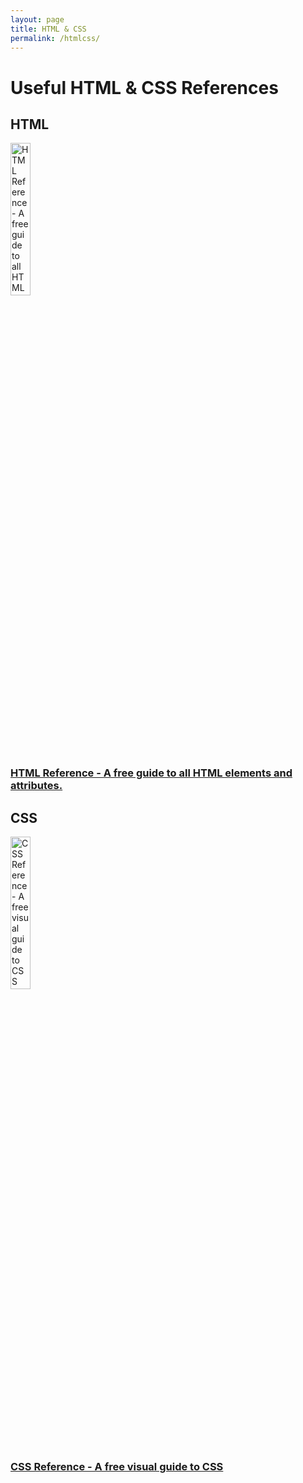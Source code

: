 ```yaml
---
layout: page
title: HTML & CSS
permalink: /htmlcss/
---
```


# Useful HTML & CSS References

## HTML
<a href="https://htmlreference.io/"><img width="25%" alt="HTML Reference - A free guide to all HTML elements and attributes." src="https://user-images.githubusercontent.com/1078402/158061497-7402c84a-036b-4c4c-8ea7-398fa1e7e028.png"></a>
### [HTML Reference - A free guide to all HTML elements and attributes.](https://htmlreference.io/)

## CSS
<a href="https://htmlreference.io/"><img width="25%" alt="CSS Reference - A free visual guide to CSS" src="https://user-images.githubusercontent.com/1078402/158061500-8e881b90-3b1a-4216-af51-79ea990e6470.png"></a>
### [CSS Reference - A free visual guide to CSS](https://cssreference.io/)

